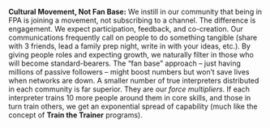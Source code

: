 **Cultural Movement, Not Fan Base:** We instill in our community that being in FPA is joining a movement, not subscribing to a channel. The difference is engagement. We expect participation, feedback, and co-creation. Our communications frequently call on people to do something tangible (share with 3 friends, lead a family prep night, write in with your ideas, etc.). By giving people roles and expecting growth, we naturally filter in those who will become standard-bearers. The “fan base” approach – just having millions of passive followers – might boost numbers but won’t save lives when networks are down. A smaller number of true interpreters distributed in each community is far superior. They are our _force multipliers_. If each interpreter trains 10 more people around them in core skills, and those in turn train others, we get an exponential spread of capability (much like the concept of **Train the Trainer** programs).
